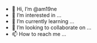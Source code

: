 - 👋 Hi, I’m @am19ne
- 👀 I’m interested in ...
- 🌱 I’m currently learning ...
- 💞️ I’m looking to collaborate on ...
- 📫 How to reach me ...

<!---
am19ne/am19ne is a ✨ special ✨ repository because its `README.md` (this file) appears on your GitHub profile.
You can click the Preview link to take a look at your changes.
--->

